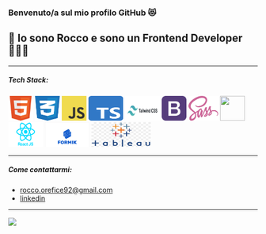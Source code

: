 ### Benvenuto/a sul mio profilo GitHub 😻

## 👋  Io sono Rocco e sono un Frontend Developer 🧑🏻‍💻

***

##### Tech Stack:
<span> <img src="/img/html.png" width="50" height="50" /> </span>
<span> <img src="/img/css.png" width="50" height="50" /> </span>
<span> <img src="/img/javascript.png" width="50" height="50" /> </span>
<span> <img src="/img/ts.png" width="70" height="50" /> </span>
<span> <img src="/img/tailwind.png" width="70" height="50" /> </span>
<span> <img src="/img/bootstrap.png" width="50" height="50" /> </span>
<span> <img src="/img/sass.png" width="60" height="50" /> </span>
<span> <img src="https://angular.io/assets/images/logos/angularjs/AngularJS-Shield.svg" width="50" height="50" /> </span>
<span> <img src="/img/react.png" width="70" height="50" /> </span>
<span> <img src="/img/formik.png" width="90" height="50" /> </span>
<span> <img src="/img/tableau.png" width="120" height="50" /> </span>

***

##### Come contattarmi:
* rocco.orefice92@gmail.com
* [linkedin](https://www.linkedin.com/in/rocco-orefice-1879aa168/)

***

<a href="https://github.com/anuraghazra/github-readme-stats">
  <img align="center" src="https://github-readme-stats.vercel.app/api/top-langs/?username=roccorefice&show_icons=true&theme=dark">
</a>
<!-- <a href="https://github.com/anuraghazra/convoychat">
  <img align="center" src="https://github-readme-stats.vercel.app/api?username=roccorefice&show_icons=true&theme=dark" />
</a> -->







